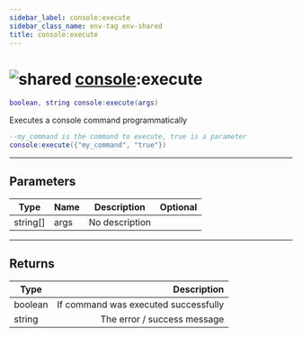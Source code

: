```yaml
---
sidebar_label: console:execute
sidebar_class_name: env-tag env-shared
title: console:execute
---
```


# <img src='/img/wiki/shared.png' alt='shared' classname='env-tag' /> [console](../console/README.md):execute

```lua
boolean, string console:execute(args)
```

Executes a console command programmatically<br/>
```lua
--my_command is the command to execute, true is a parameter
console:execute({"my_command", "true"})
```


-----------------
## Parameters

| Type   | Name | Description | Optional |
| ------ | ---- | ----------- | -------: |
| string[] | args | No description |   |

-----------------
## Returns

| Type   | Description |
| ------ | ----------: |
| boolean | If command was executed successfully |
| string | The error / success message |
